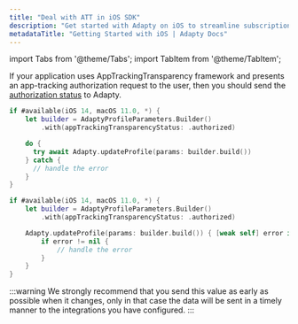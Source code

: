 ```yaml
---
title: "Deal with ATT in iOS SDK"
description: "Get started with Adapty on iOS to streamline subscription setup and management."
metadataTitle: "Getting Started with iOS | Adapty Docs"
---
```

import Tabs from '@theme/Tabs';
import TabItem from '@theme/TabItem';


If your application uses AppTrackingTransparency framework and presents an app-tracking authorization request to the user, then you should send the [authorization status](https://developer.apple.com/documentation/apptrackingtransparency/attrackingmanager/authorizationstatus/) to Adapty.

<Tabs groupId="current-os" queryString>

<TabItem value="swift" label="Swift" default>

```swift showLineNumbers
if #available(iOS 14, macOS 11.0, *) {
    let builder = AdaptyProfileParameters.Builder()
        .with(appTrackingTransparencyStatus: .authorized)

    do {
      try await Adapty.updateProfile(params: builder.build())
    } catch {
      // handle the error
    }
}
```
</TabItem>
<TabItem value="swift-callback" label="Swift-Callback" default>

```swift showLineNumbers
if #available(iOS 14, macOS 11.0, *) {
    let builder = AdaptyProfileParameters.Builder()
        .with(appTrackingTransparencyStatus: .authorized)

    Adapty.updateProfile(params: builder.build()) { [weak self] error in
        if error != nil {
            // handle the error
        }
    }
}
```
</TabItem>
</Tabs>

:::warning
We strongly recommend that you send this value as early as possible when it changes, only in that case the data will be sent in a timely manner to the integrations you have configured.
:::
